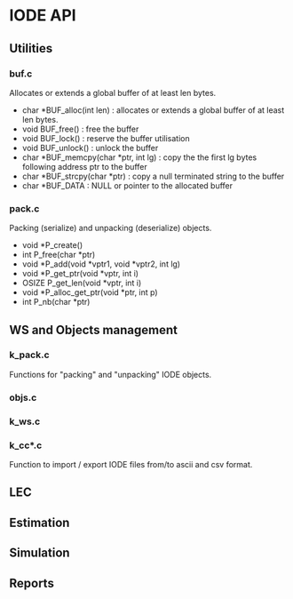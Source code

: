 # IODE API

## Utilities

### buf.c
Allocates or extends a global buffer of at least len bytes. 
  - char *BUF_alloc(int len) :  allocates or extends a global buffer of at least len bytes. 
  - void BUF_free() : free the buffer
  - void BUF_lock() : reserve the buffer utilisation
  - void BUF_unlock() : unlock the buffer
  - char *BUF_memcpy(char *ptr, int lg) : copy the the first lg bytes following address ptr to the buffer
  - char *BUF_strcpy(char *ptr) : copy a null terminated string to the buffer
  - char *BUF_DATA : NULL or pointer to the allocated buffer

### pack.c
Packing (serialize) and unpacking (deserialize) objects.
  - void *P_create()
  - int P_free(char *ptr)
  - void *P_add(void *vptr1, void *vptr2, int lg)
  - void *P_get_ptr(void *vptr, int i)
  - OSIZE P_get_len(void *vptr, int i)
  - void *P_alloc_get_ptr(void *ptr, int p)
  - int P_nb(char *ptr)

## WS and Objects management

###  k_pack.c
Functions for "packing" and "unpacking" IODE objects.

### objs.c

###  k_ws.c

### k_cc*.c
Function to import / export IODE files from/to ascii and csv format.

## LEC 

## Estimation

## Simulation

## Reports

## 